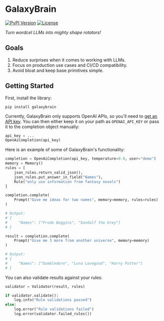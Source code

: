 # GalaxyBrain

[![PyPI Version](https://img.shields.io/pypi/v/galaxybrain.svg)](https://pypi.python.org/pypi/galaxybrain)
[![License](https://img.shields.io/badge/License-Apache%202.0-blue.svg)](https://github.com/gitbucket/gitbucket/blob/master/LICENSE)

_Turn wordcel LLMs into mighty shape rotators!_

## Goals

1. Reduce surprises when it comes to working with LLMs.
1. Focus on production use cases and CI/CD compatibility.
1. Avoid bloat and keep base primitives simple.

## Getting Started
First, install the library:

```
pip install galaxybrain
```

Currently, GalaxyBrain only supports OpenAI APIs, so you'll need to [get an API key](https://beta.openai.com/account/api-keys). You can then either keep it on your path as `OPENAI_API_KEY` or pass it to the completion object manually:

```python
api_key = ...
OpenAiCompletion(api_key)
```

Here is an example of some of GalaxyBrain's functionality:

```python
completion = OpenAiCompletion(api_key, temperature=0.9, user="demo")
memory = Memory()
rules = [
    json_rules.return_valid_json(),
    json_rules.put_answer_in_field("Names"),
    Rule("only use information from fantasy novels")
]

completion.complete(
    Prompt("Give me ideas for two names", memory=memory, rules=rules)
)

# Output:
# {
#     "Names": ["Frodo Baggins", "Gandalf the Grey"]
# }

result = completion.complete(
    Prompt("Give me 3 more from another universe", memory=memory)
)

# Output:
# {
#     "Names": ["Dumbledore", "Luna Lovegood", "Harry Potter"]
# }
```

You can also validate results against your rules:

```python
validator = Validator(result, rules)

if validator.validate():
    log.info("Rule validations passed")
else:
    log.error("Rule validations failed")
    log.error(validator.failed_rules())
```